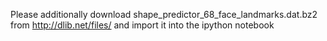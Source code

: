 Please additionally download shape_predictor_68_face_landmarks.dat.bz2 from http://dlib.net/files/ and import it into the ipython notebook
